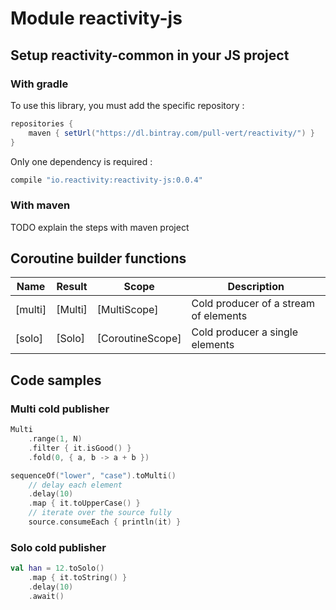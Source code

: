 # Module reactivity-js

## Setup reactivity-common in your JS project

### With gradle

To use this library, you must add the specific repository :

```groovy
repositories {
    maven { setUrl("https://dl.bintray.com/pull-vert/reactivity/") }
}
```

Only one dependency is required :

```groovy
compile "io.reactivity:reactivity-js:0.0.4"
```

### With maven

TODO explain the steps with maven project

## Coroutine builder functions

| **Name**      | **Result**    | **Scope**        | **Description**
| ------------- | ------------- | ---------------- | ---------------
| [multi]       | [Multi]       | [MultiScope]     | Cold producer of a stream of elements
| [solo]        | [Solo]        | [CoroutineScope] | Cold producer a single elements

## Code samples

### Multi cold publisher

```kotlin
Multi
    .range(1, N)
    .filter { it.isGood() }
    .fold(0, { a, b -> a + b })
```

```kotlin
sequenceOf("lower", "case").toMulti()
    // delay each element
    .delay(10)
    .map { it.toUpperCase() }
    // iterate over the source fully
    source.consumeEach { println(it) }
```

### Solo cold publisher

```kotlin
val han = 12.toSolo()
    .map { it.toString() }
    .delay(10)
    .await()
```
